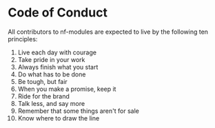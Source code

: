 # Code of Conduct

All contributors to nf-modules are expected to live by the following ten
principles:

1. Live each day with courage
2. Take pride in your work
3. Always finish what you start
4. Do what has to be done
5. Be tough, but fair
6. When you make a promise, keep it
7. Ride for the brand
8. Talk less, and say more
9. Remember that some things aren't for sale
10. Know where to draw the line
